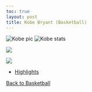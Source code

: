```yaml
---
toc: true
layout: post
title: Kobe Bryant (Basketball)
---
```


![]({{site.baseurl}}/images/kobe.jpg "Kobe pic")
![]({{site.baseurl}}/images/kobestats.png "Kobe stats")


![](vscode-remote://wsl%2Bubuntu/mnt/c/Users/rohan/vscode/FrontendRepository/images/kobe.jpg)


![](vscode-remote://wsl%2Bubuntu/mnt/c/Users/rohan/vscode/FrontendRepository/images/kobestats.png)

- [Highlights](https://www.youtube.com/watch?v=BdGeXcJ-hfo&ab_channel=NBA)

[Back to Basketball](https://rohanagr.github.io/FrontendRepository/Basketball/)


